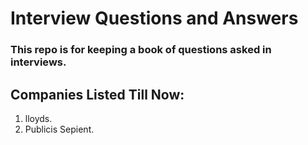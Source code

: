 # Interview Questions and Answers

### This repo is for keeping a book of questions asked in interviews.

## Companies Listed Till Now:

1. lloyds.
2. Publicis Sepient.
